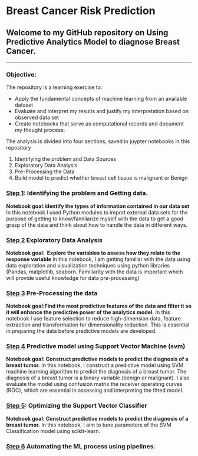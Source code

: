 # Breast Cancer Risk Prediction



## Welcome to my GitHub repository on Using Predictive Analytics Model to diagnose Breast Cancer.
---

### Objective:

The repository is a learning exercise to:
* Apply the fundamental concepts of machine learning from an available dataset
* Evaluate and interpret my results and justify my interpretation based on observed data set
* Create notebooks that serve as computational records and document my thought process. 

The analysis is divided into four sections, saved in juypter notebooks in this repository
1. Identifying the problem  and Data Sources
2. Exploratory Data Analysis
3. Pre-Processing the Data
4. Build model to predict whether breast cell tissue is  malignant or Benign

### [Step 1](https://github.com/nmuonko/Breast-Cancer-Risk-Prediction/blob/main/Step_1_Identifying_the_Problem_%26_Data_Cleaning.ipynb): Identifying the problem and Getting data.
**Notebook goal:Identify the types of information contained in our data set**
In this notebook I used Python modules to import external data sets for the purpose of getting to know/familiarize myself with the data to get a good grasp of the data and think about how to handle the data in different ways. 
### [Step 2](https://github.com/nmuonko/Breast-Cancer-Risk-Prediction/blob/main/Step_2_Exploratory_Data_Analysis.ipynb) Exploratory Data Analysis
**Notebook goal:  Explore the variables to assess how they relate to the response variable** 
In this notebook, I am getting familiar with the data using data exploration and visualization techniques using python libraries (Pandas, matplotlib, seaborn. Familiarity with the data is important which will provide useful knowledge for data pre-processing)
### [Step 3](https://github.com/nmuonko/Breast-Cancer-Risk-Prediction/blob/main/Step_3_Data_Preprocessing.ipynb) Pre-Processing the data
**Notebook goal:Find the most predictive features of the data and filter it so it will enhance the predictive power of the analytics model.**
In this notebook I use feature selection to reduce high-dimension data, feature extraction and transformation for dimensionality reduction. This is essential in preparing the data before predictive models are developed.
### [Step 4](https://github.com/nmuonko/Breast-Cancer-Risk-Prediction/blob/main/Step_4_Predictive_Model_Using_SVM.ipynb) Predictive model using Support Vector Machine (svm)
**Notebook goal: Construct predictive models to predict the diagnosis of a breast tumor.** 
In this notebook, I construct a predictive model using SVM machine learning algorithm to predict the diagnosis of a breast tumor. The diagnosis of a breast tumor is a binary variable (benign or malignant). I also evaluate the model using confusion matrix the receiver operating curves (ROC), which are essential in assessing and interpreting the fitted model.

### [Step 5](https://github.com/nmuonko/Breast-Cancer-Risk-Prediction/blob/main/Step_5_Optimizing_SVM_Classifier.ipynb): Optimizing the  Support Vector Classifier
**Notebook goal: Construct predictive models to predict the diagnosis of a breast tumor.** 
In this notebook, I aim to tune parameters of the SVM Classification model using scikit-learn.

### [Step 6](https://github.com/nmuonko/Breast-Cancer-Risk-Prediction/blob/main/Step_6_Comparison_between_different_classifiers.ipynb) Automating the ML process using pipelines.
